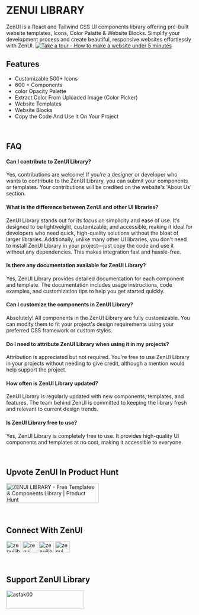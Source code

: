 
# ZENUI LIBRARY
ZenUI is a React and Tailwind CSS UI components library offering pre-built website templates, Icons, Color Palatte & Website Blocks. Simplify your development process and create beautiful, responsive websites effortlessly with ZenUI.
[![Take a tour - How to make a website under 5 minutes](https://i.ibb.co.com/tcn1mzf/youtube-thumbnail.png)](https://www.youtube.com/watch?v=wPopdyqpxHQ&autoplay=1)
## Features

- Customizable 500+ Icons
- 600 + Components
- color Opacity Palette
- Extract Color From Uploaded Image (Color Picker)
- Website Templates
- Website Blocks
- Copy the Code And Use It On Your Project

<br/>

## FAQ

#### Can I contribute to ZenUI Library?

Yes, contributions are welcome! If you’re a designer or developer who wants to contribute to the ZenUI Library, you can submit your components or templates. Your contributions will be credited on the website's 'About Us' section.

#### What is the difference between ZenUI and other UI libraries?

ZenUI Library stands out for its focus on simplicity and ease of use. It’s designed to be lightweight, customizable, and accessible, making it ideal for developers who need quick, high-quality solutions without the bloat of larger libraries. Additionally, unlike many other UI libraries, you don't need to install ZenUI Library in your project—just copy the code and use it without any dependencies. This makes integration fast and hassle-free.

#### Is there any documentation available for ZenUI Library?

Yes, ZenUI Library provides detailed documentation for each component and template. The documentation includes usage instructions, code examples, and customization tips to help you get started quickly.

#### Can I customize the components in ZenUI Library?

Absolutely! All components in the ZenUI Library are fully customizable. You can modify them to fit your project's design requirements using your preferred CSS framework or custom styles.

#### Do I need to attribute ZenUI Library when using it in my projects?

Attribution is appreciated but not required. You're free to use ZenUI Library in your projects without needing to give credit, although a mention would help support the project.

#### How often is ZenUI Library updated?

ZenUI Library is regularly updated with new components, templates, and features. The team behind ZenUI is committed to keeping the library fresh and relevant to current design trends.

#### Is ZenUI Library free to use?

Yes, ZenUI Library is completely free to use. It provides high-quality UI components and templates at no cost, making it accessible to everyone.

<br/>

## Upvote ZenUI In Product Hunt
<a href="https://www.producthunt.com/posts/zenui-library?embed=true&utm_source=badge-featured&utm_medium=badge&utm_souce=badge-zenui&#0045;library" target="_blank"><img src="https://api.producthunt.com/widgets/embed-image/v1/featured.svg?post_id=465509&theme=light" alt="ZENUI&#0032;LIBRARY - Free&#0032;Templates&#0032;&#0038;&#0032;Components&#0032;Library | Product Hunt" style="width: 250px; height: 54px;" width="250" height="54" /></a>

<br/>

## Connect With ZenUI

<p align="left">
<a href="https://x.com/zenuilibrary" target="blank"><img align="center" src="https://raw.githubusercontent.com/rahuldkjain/github-profile-readme-generator/master/src/images/icons/Social/twitter.svg" alt="zenuilibrary" height="30" width="40" /></a>
<a href="https://www.linkedin.com/company/zenui/" target="blank"><img align="center" src="https://raw.githubusercontent.com/rahuldkjain/github-profile-readme-generator/master/src/images/icons/Social/linked-in-alt.svg" alt="zenui" height="30" width="40" /></a>
<a href="https://web.facebook.com/zenuilibrary" target="blank"><img align="center" src="https://raw.githubusercontent.com/rahuldkjain/github-profile-readme-generator/master/src/images/icons/Social/facebook.svg" alt="zenuilibrary" height="30" width="40" /></a>
<a href="https://discord.gg/qbwytm4WUG" target="blank"><img align="center" src="https://assets.mofoprod.net/network/images/discord.width-250.jpg" alt="zenui" height="30" width="40" /></a>
</p>

<br/>

## Support ZenUI Library

<p><a href="https://www.buymeacoffee.com/zenuilibrary"> <img align="left" src="https://cdn.buymeacoffee.com/buttons/v2/default-yellow.png" height="50" width="210" alt="asfak00" /></a></p>
